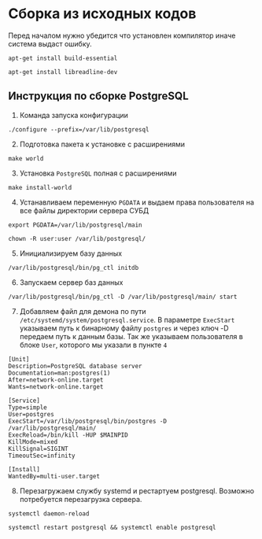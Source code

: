 # Сборка из исходных кодов

Перед началом нужно убедится что установлен компилятор иначе система выдаст ошибку. 
```
apt-get install build-essential
```
```
apt-get install libreadline-dev
```

## Инструкция по сборке PostgreSQL


1. Команда запуска конфигурации

```
./configure --prefix=/var/lib/postgresql
```


2. Подготовка пакета к установке с расширениями

```
make world
```

3. Установка `PostgreSQL` полная с расширениями

```
make install-world
```

4. Устанавливаем переменную `PGDATA` и выдаем права пользователя на все файлы директории сервера СУБД

```
export PGDATA=/var/lib/postgresql/main
```

```
chown -R user:user /var/lib/postgresql/
```


5. Инициализируем базу данных

```
/var/lib/postgresql/bin/pg_ctl initdb
```

6. Запускаем сервер баз данных

```
/var/lib/postgresql/bin/pg_ctl -D /var/lib/postgresql/main/ start
```


7. Добавляем файл для демона по пути `/etc/systemd/system/postgresql.service`. 
В параметре `ExecStart` указываем путь к бинарному файлу `postgres` и через ключ -D передаем путь к данным базы. 
Так же указываем пользователя в блоке `User`, которого мы указали в пункте `4`

```
[Unit]
Description=PostgreSQL database server
Documentation=man:postgres(1)
After=network-online.target
Wants=network-online.target

[Service]
Type=simple
User=postgres
ExecStart=/var/lib/postgresql/bin/postgres -D /var/lib/postgresql/main/
ExecReload=/bin/kill -HUP $MAINPID
KillMode=mixed
KillSignal=SIGINT
TimeoutSec=infinity

[Install]
WantedBy=multi-user.target

```


8. Перезагружаем службу systemd и рестартуем postgresql. Возможно потребуется перезагрузка сервера.

```
systemctl daemon-reload
```
```
systemctl restart postgresql && systemctl enable postgresql
```
